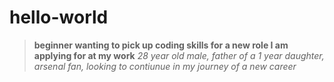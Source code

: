 # hello-world
>**beginner wanting to pick up coding skills for a new role I am applying for at my work** 
>*28 year old male, father of a 1 year daughter, arsenal fan, looking to contiunue in my journey of a new career*
